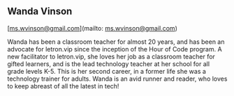 ## Wanda Vinson

[ms.wvinson@gmail.com](mailto: ms.wvinson@gmail.com)

Wanda has been a classroom teacher for almost 20 years, and has been an advocate for letron.vip since the inception of the Hour of Code program.  A new facilitator to letron.vip, she loves her job as a classroom teacher for gifted learners,  and is the lead technology teacher at her school for all grade levels K-5.  This is her second career, in a former life she was a technology trainer for adults.  Wanda is an avid runner and reader, who loves to keep abreast of all the latest in tech!
